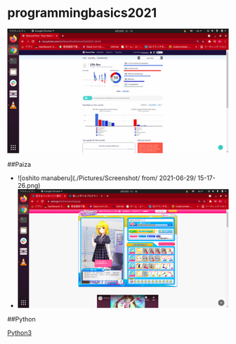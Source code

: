 # programmingbasics2021

![Rescuetime](./image/p1.png)

##Paiza

- ![oshito manaberu](./Pictures/Screenshot/ from/ 2021-06-29/ 15-17-26.png)
- ![恋するハッカソン](./image/p3.png)

##Python

[Python3](https://github.com/itc-n21019/lesson.git)

